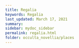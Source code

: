 ```yaml
---
title: Regalia
keywords: Regalia
last_updated: March 17, 2021
summary: 
sidebar: mydoc_sidebar
permalink: regalia.html
folder: occulta_novellia/places
---
```

